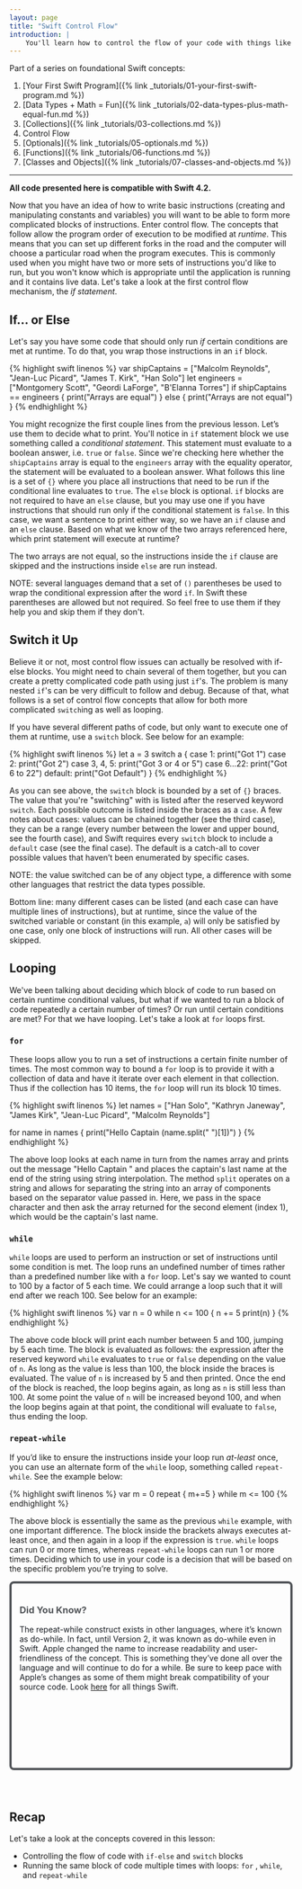 ```yaml
---
layout: page
title: "Swift Control Flow"
introduction: |
    You'll learn how to control the flow of your code with things like if-statements and for-loops.
---
```


Part of a series on foundational Swift concepts:

1. [Your First Swift Program]({% link _tutorials/01-your-first-swift-program.md %})
2. [Data Types + Math = Fun]({% link _tutorials/02-data-types-plus-math-equal-fun.md %})
3. [Collections]({% link _tutorials/03-collections.md %})
4. Control Flow
5. [Optionals]({% link _tutorials/05-optionals.md %})
6. [Functions]({% link _tutorials/06-functions.md %})
7. [Classes and Objects]({% link _tutorials/07-classes-and-objects.md %})

---

__All code presented here is compatible with Swift 4.2.__

Now that you have an idea of how to write basic instructions (creating and manipulating constants and variables) you will want to be able to form more complicated blocks of instructions. Enter control flow. The concepts that follow allow the program order of execution to be modified at *runtime*. This means that you can set up different forks in the road and the computer will choose a particular road when the program executes. This is commonly used when you might have two or more sets of instructions you'd like to run, but you won't know which is appropriate until the application is running and it contains live data. Let's take a look at the first control flow mechanism, the *if statement*.

## If... or Else

Let's say you have some code that should only run *if* certain conditions are met at runtime. To do that, you wrap those instructions in an `if` block.

{% highlight swift linenos %}
var shipCaptains = ["Malcolm Reynolds", "Jean-Luc Picard", "James T. Kirk", "Han Solo"]
let engineers = ["Montgomery Scott", "Geordi LaForge", "B'Elanna Torres"]
if shipCaptains == engineers
{
  print("Arrays are equal")
}
else
{
  print("Arrays are not equal")
}
{% endhighlight %}

You might recognize the first couple lines from the previous lesson. Let’s use them to decide what to print. You'll notice in `if` statement block we use something called a *conditional statement*. This statement must evaluate to a boolean answer, i.e. `true` or `false`. Since we're checking here whether the `shipCaptains` array is equal to the `engineers` array with the equality operator, the statement will be evaluated to a boolean answer. What follows this line is a set of `{}` where you place all instructions that need to be run if the conditional line evaluates to `true`. The `else` block is optional. `if` blocks are not required to have an `else` clause, but you may use one if you have instructions that should run only if the conditional statement is `false`. In this case, we want a sentence to print either way, so we have an `if` clause and an `else` clause. Based on what we know of the two arrays referenced here, which print statement will execute at runtime?

The two arrays are not equal, so the instructions inside the `if` clause are skipped and the instructions inside `else` are run instead.

NOTE: several languages demand that a set of `()` parentheses be used to wrap the conditional expression after the word `if`. In Swift these parentheses are allowed but not required. So feel free to use them if they help you and skip them if they don't.

## Switch it Up

Believe it or not, most control flow issues can actually be resolved with if-else blocks. You might need to chain several of them together, but you can create a pretty complicated code path using just `if`'s. The problem is many nested `if`'s can be very difficult to follow and debug. Because of that, what follows is a set of control flow concepts that allow for both more complicated `switch`ing as well as looping.

If you have several different paths of code, but only want to execute one of them at runtime, use a `switch` block. See below for an example:

{% highlight swift linenos %}
let a = 3
switch a
{
  case 1:
    print("Got 1")
  case 2:
    print("Got 2")
  case 3, 4, 5:
    print("Got 3 or 4 or 5")
  case 6...22:
    print("Got 6 to 22")
  default:
    print("Got Default")
}
{% endhighlight %}

As you can see above, the `switch` block is bounded by a set of `{}` braces. The value that you're "switching" with is listed after the reserved keyword `switch`. Each possible outcome is listed inside the braces as a `case`. A few notes about cases: values can be chained together (see the third case), they can be a range (every number between the lower and upper bound, see the fourth case), and Swift requires every `switch` block to include a `default` case (see the final case). The default is a catch-all to cover possible values that haven’t been enumerated by specific cases. 

NOTE: the value switched can be of any object type, a difference with some other languages that restrict the data types possible.

Bottom line: many different cases can be listed (and each case can have multiple lines of instructions), but at runtime, since the value of the switched variable or constant (in this example, `a`) will only be satisfied by one case, only one block of instructions will run. All other cases will be skipped.

## Looping

We've been talking about deciding which block of code to run based on certain runtime conditional values, but what if we wanted to run a block of code repeatedly a certain number of times? Or run until certain conditions are met? For that we have looping. Let's take a look at `for` loops first.

### `for`

These loops allow you to run a set of instructions a certain finite number of times. The most common way to bound a `for` loop is to provide it with a collection of data and have it iterate over each element in that collection. Thus if the collection has 10 items, the `for` loop will run its block 10 times.

{% highlight swift linenos %}
let names = ["Han Solo", "Kathryn Janeway", "James Kirk", "Jean-Luc Picard", "Malcolm Reynolds"]
 
for name in names
{
  print("Hello Captain \(name.split(" ")[1])")
}
{% endhighlight %}

The above loop looks at each name in turn from the names array and prints out the message "Hello Captain " and places the captain's last name at the end of the string using string interpolation. The method `split` operates on a string and allows for separating the string into an array of components based on the separator value passed in. Here, we pass in the space character and then ask the array returned for the second element (index 1), which would be the captain's last name.

### `while`

`while` loops are used to perform an instruction or set of instructions until some condition is met. The loop runs an undefined number of times rather than a predefined number like with a `for` loop. Let's say we wanted to count to 100 by a factor of 5 each time. We could arrange a loop such that it will end after we reach 100. See below for an example:

{% highlight swift linenos %}
var n = 0
while n <= 100
{
  n += 5
  print(n)
}
{% endhighlight %}

The above code block will print each number between 5 and 100, jumping by 5 each time. The block is evaluated as follows: the expression after the reserved keyword `while` evaluates to `true` or `false` depending on the value of `n`. As long as the value is less than 100, the block inside the braces is evaluated. The value of `n` is increased by 5 and then printed. Once the end of the block is reached, the loop begins again, as long as `n` is still less than 100. At some point the value of `n` will be increased beyond 100, and when the loop begins again at that point, the conditional will evaluate to `false`, thus ending the loop.

### `repeat-while`

If you’d like to ensure the instructions inside your loop run *at-least* once, you can use an alternate form of the `while` loop, something called `repeat-while`. See the example below:

{% highlight swift linenos %}
var m = 0
repeat
{
  m+=5
} while m <= 100
{% endhighlight %}

The above block is essentially the same as the previous `while` example, with one important difference. The block inside the brackets always executes at-least once, and then again in a loop if the expression is `true`. `while`  loops can run 0 or more times, whereas `repeat-while` loops can run 1 or more times. Deciding which to use in your code is a decision that will be based on the specific problem you’re trying to solve.

<style>
	.box {
	display: inline-block;
	height: 300px;
    padding: 1em;
    margin-bottom: 3em;
	border: 4px solid;
	border-radius: 8px;
	color: #525559;
    }
    .box p {
        color: #181C22;
    }
</style>
<div class="box">
	<h3>Did You Know?</h3>
	<p>The repeat-while construct exists in other languages, where it’s known as do-while. In fact, until Version 2, it was known as do-while even in Swift. Apple changed the name to increase readability and user-friendliness of the concept. This is something they’ve done all over the language and will continue to do for a while. Be sure to keep pace with Apple’s changes as some of them might break compatibility of your source code. Look <a href="https://developer.apple.com/swift/">here</a> for all things Swift.</p>
</div>

## Recap
Let's take a look at the concepts covered in this lesson:

* Controlling the flow of code with `if-else` and `switch` blocks
* Running the same block of code multiple times with loops: `for` , `while`, and `repeat-while`